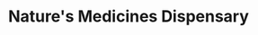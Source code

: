 ---
title: "Nature's Medicines Dispensary"
url: /phoenix/natures-medicines-dispensary/
shop: Hanf
---